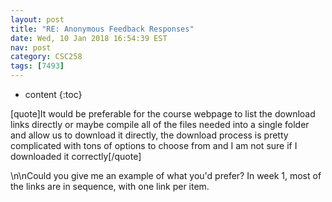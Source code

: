 ```yaml
---
layout: post
title: "RE: Anonymous Feedback Responses"
date: Wed, 10 Jan 2018 16:54:39 EST
nav: post
category: CSC258
tags: [7493]
---
```


* content
{:toc}

[quote]It would be preferable for the course webpage to list the download links directly or maybe compile all of the files needed into a single folder and allow us to download it directly, the download process is pretty complicated with tons of options to choose from and I am not sure if I downloaded it correctly[/quote]
<!-- more -->
<p>\n\nCould you give me an example of what you'd prefer? In week 1, most of the links are in sequence, with one link per item.</p>
